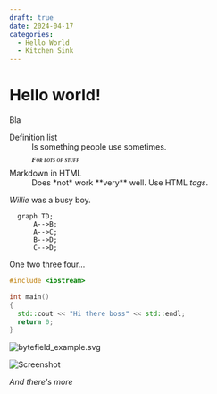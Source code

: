 ```yaml
---
draft: true
date: 2024-04-17
categories:
  - Hello World
  - Kitchen Sink
---
```


# Hello world!

Bla

<dl>
  <dt>Definition list</dt>
  <dd>Is something people use sometimes.</dd>
  <dd style="font: italic small-caps bold 12px/30px Georgia, serif;">For lots of stuff</dd>

  <dt>Markdown in HTML</dt>
  <dd>Does *not* work **very** well. Use HTML <em>tags</em>.</dd>
</dl>

_Willie_ was a busy boy.

```mermaid
  graph TD;
      A-->B;
      A-->C;
      B-->D;
      C-->D;
```

One two three four...

``` c++
#include <iostream>

int main()
{
  std::cout << "Hi there boss" << std::endl;
  return 0;
}
```
<img
  class="fit-picture"
  src="/bytefield_example.svg"
  alt="bytefield_example.svg" />

![Screenshot](/assets/leeson_logo.svg)


*And there's more*

